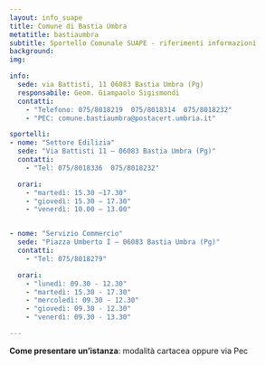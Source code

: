 ```yaml
---
layout: info_suape
title: Comune di Bastia Umbra
metatitle: bastiaumbra
subtitle: Sportello Comunale SUAPE - riferimenti informazioni
background:
img:

info:
  sede: via Battisti, 11 06083 Bastia Umbra (Pg)
  responsabile: Geom. Giampaolo Sigismondi
  contatti:
    - "Telefono: 075/8018219  075/8018314  075/8018232"
    - "PEC: comune.bastiaumbra@postacert.umbria.it"

sportelli:
- nome: "Settore Edilizia"
  sede: "Via Battisti 11 – 06083 Bastia Umbra (Pg)"
  contatti:
    - "Tel: 075/8018336  075/8018232"

  orari:
    - "martedì: 15.30 –17.30"
    - "giovedì: 15.30 – 17.30"
    - "venerdì: 10.00 – 13.00"


- nome: "Servizio Commercio"
  sede: "Piazza Umberto I – 06083 Bastia Umbra (Pg)"
  contatti:
    - "Tel: 075/8018279"

  orari:
    - "lunedì: 09.30 - 12.30"
    - "martedì: 15.30 - 17.30"
    - "mercoledì: 09.30 - 12.30"
    - "giovedì: 09.30 - 12.30"
    - "venerdì: 09.30 - 13.30"

---
```


<p><strong>Come presentare un’istanza</strong>: modalità cartacea oppure via Pec<br /><br /></p>
